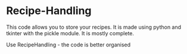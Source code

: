 # Recipe-Handling
This code allows you to store your recipes. It is made using python and tkinter with the pickle module. It is mostly complete.

Use RecipeHandling - the code is better organised
